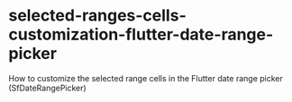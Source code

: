 # selected-ranges-cells-customization-flutter-date-range-picker
How to customize the selected range cells in the Flutter date range picker (SfDateRangePicker)
